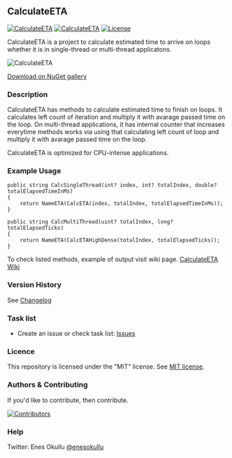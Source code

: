 ## CalculateETA
[![CalculateETA](https://img.shields.io/nuget/v/CalculateETA.svg)](https://www.nuget.org/packages/CalculateETA/) [![CalculateETA](https://img.shields.io/nuget/dt/CalculateETA.svg)](https://www.nuget.org/packages/CalculateETA/) [![License](https://img.shields.io/github/license/meokullu/CalculateETA.svg)](https://github.com/meokullu/CalculateETA/blob/master/LICENSE)

CalculateETA is a project to calculate estimated time to arrive on loops whether it is in single-thread or multi-thread applicatons.

![CalculateETA](https://repository-images.githubusercontent.com/569852870/a32b2e3b-99a7-41ee-8dcc-9992adba35d0)

[Download on NuGet gallery](https://www.nuget.org/packages/CalculateETA/)

### Description

CalculateETA has methods to calculate estimated time to finish on loops. It calculates left count of iteration and multiply it with avarage passed time on the loop. On multi-thread applications, it has internal counter that increases everytime methods works via using that calculating left count of loop and multiply it with avarage passed time on the loop.

CalculateETA is optimized for CPU-intense applications.

### Example Usage
```
public string CalcSingleThread(int? index, int? totalIndex, double? totalElapsedTimeInMs)
{
    return NameETA(CalcETA(index, totalIndex, totalElapsedTimeInMs));
}
```
```
public string CalcMultiThread(uint? totalIndex, long? totalElapsedTicks)
{
    return NameETA(CalcETAHighDense(totalIndex, totalElapsedTicks));
}
```

To check listed methods, example of output visit wiki page. [CalculateETA Wiki](https://github.com/meokullu/CalculateETA/wiki)

### Version History
See [Changelog](https://github.com/meokullu/CalculateETA/blob/master/CHANGELOG.md)
  
### Task list
* Create an issue or check task list: [Issues](https://github.com/meokullu/CalculateETA/issues)

### Licence
This repository is licensed under the "MIT" license. See [MIT license](https://github.com/meokullu/CalculateETA/blob/master/LICENSE).

### Authors & Contributing

If you'd like to contribute, then contribute. <!-- [contributing guide](CONTRIBUTING.md). -->

[![Contributors](https://contrib.rocks/image?repo=meokullu/CalculateETA)](https://github.com/meokullu/CalculateETA/graphs/contributors)

### Help
Twitter: Enes Okullu [@enesokullu](https://twitter.com/EnesOkullu)
